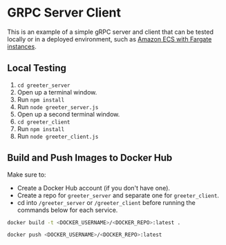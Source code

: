# GRPC Server Client

This is an example of a simple gRPC server and client that can be tested locally or in a deployed environment, such as [Amazon ECS with Fargate instances](https://aws.amazon.com/blogs/opensource/containerize-and-deploy-a-grpc-application-on-aws-fargate/).

## Local Testing

1. `cd greeter_server`
2. Open up a terminal window.
3. Run `npm install`
4. Run `node greeter_server.js`
5. Open up a second terminal window.
6. `cd greeter_client`
7. Run `npm install`
8. Run `node greeter_client.js`

## Build and Push Images to Docker Hub

Make sure to:

-   Create a Docker Hub account (if you don't have one).
-   Create a repo for `greeter_server` and separate one for `greeter_client`.
-   cd into `/greeter_server` or `/greeter_client` before running the commands below for each service.

```sh
docker build -t <DOCKER_USERNAME>/<DOCKER_REPO>:latest .
```

```sh
docker push <DOCKER_USERNAME>/<DOCKER_REPO>:latest
```
